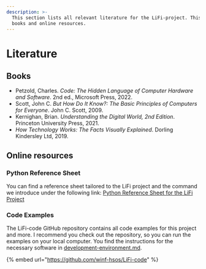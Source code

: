 ```yaml
---
description: >-
  This section lists all relevant literature for the LiFi-project. This includes
  books and online resources.
---
```


# Literature

## Books

* Petzold, Charles. _Code: The Hidden Language of Computer Hardware and Software_. 2nd ed., Microsoft Press, 2022.
* Scott, John C. _But How Do It Know?: The Basic Principles of Computers for Everyone_. John C. Scott, 2009.
* Kernighan, Brian. _Understanding the Digital World, 2nd Edition_. Princeton University Press, 2021.
* _How Technology Works: The Facts Visually Explained_. Dorling Kindersley Ltd, 2019.

## Online resources

### Python Reference Sheet

You can find a reference sheet tailored to the LiFi project and the command we introduce under the following link: [Python Reference Sheet for the LiFi Project](https://github.com/winf-hsos/lifi-exercises/raw/main/python_introduction/lifi_python_reference_sheet.pdf)

### Code Examples

The LiFi-code GitHub repository contains all code examples for this project and more. I recommend you check out the repository, so you can run the examples on your local computer. You find the instructions for the necessary software in [development-environment.md](lifi-project-part-1/v0-setup/development-environment.md "mention").

{% embed url="https://github.com/winf-hsos/LiFi-code" %}
